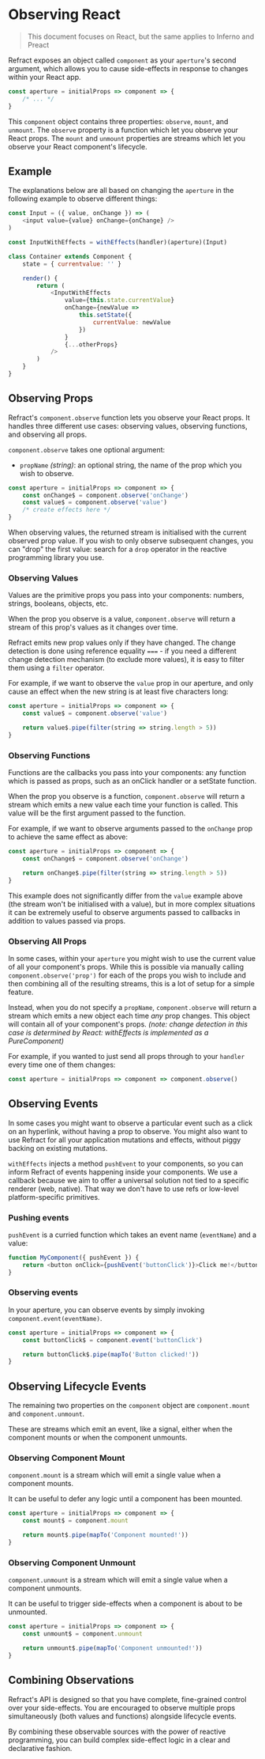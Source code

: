 # Observing React

> This document focuses on React, but the same applies to Inferno and Preact

Refract exposes an object called `component` as your `aperture`'s second argument, which allows you to cause side-effects in response to changes within your React app.

```js
const aperture = initialProps => component => {
    /* ... */
}
```

This `component` object contains three properties: `observe`, `mount`, and `unmount`. The `observe` property is a function which let you observe your React props. The `mount` and `unmount` properties are streams which let you observe your React component's lifecycle.

## Example

The explanations below are all based on changing the `aperture` in the following example to observe different things:

```js
const Input = ({ value, onChange }) => (
    <input value={value} onChange={onChange} />
)

const InputWithEffects = withEffects(handler)(aperture)(Input)

class Container extends Component {
    state = { currentvalue: '' }

    render() {
        return (
            <InputWithEffects
                value={this.state.currentValue}
                onChange={newValue =>
                    this.setState({
                        currentValue: newValue
                    })
                }
                {...otherProps}
            />
        )
    }
}
```

## Observing Props

Refract's `component.observe` function lets you observe your React props. It handles three different use cases: observing values, observing functions, and observing all props.

`component.observe` takes one optional argument:

*   `propName` _(string)_: an optional string, the name of the prop which you wish to observe.

```js
const aperture = initialProps => component => {
    const onChange$ = component.observe('onChange')
    const value$ = component.observe('value')
    /* create effects here */
}
```

When observing values, the returned stream is initialised with the current observed prop value. If you wish to only observe subsequent changes, you can "drop" the first value: search for a `drop` operator in the reactive programming library you use.

### Observing Values

Values are the primitive props you pass into your components: numbers, strings, booleans, objects, etc.

When the prop you observe is a value, `component.observe` will return a stream of this prop's values as it changes over time.

Refract emits new prop values only if they have changed. The change detection is done using reference equality `===` - if you need a different change detection mechanism (to exclude more values), it is easy to filter them using a `filter` operator.

For example, if we want to observe the `value` prop in our aperture, and only cause an effect when the new string is at least five characters long:

```js
const aperture = initialProps => component => {
    const value$ = component.observe('value')

    return value$.pipe(filter(string => string.length > 5))
}
```

### Observing Functions

Functions are the callbacks you pass into your components: any function which is passed as props, such as an onClick handler or a setState function.

When the prop you observe is a function, `component.observe` will return a stream which emits a new value each time your function is called. This value will be the first argument passed to the function.

For example, if we want to observe arguments passed to the `onChange` prop to achieve the same effect as above:

```js
const aperture = initialProps => component => {
    const onChange$ = component.observe('onChange')

    return onChange$.pipe(filter(string => string.length > 5))
}
```

This example does not significantly differ from the `value` example above (the stream won't be initialised with a value), but in more complex situations it can be extremely useful to observe arguments passed to callbacks in addition to values passed via props.

### Observing All Props

In some cases, within your `aperture` you might wish to use the current value of all your component's props. While this is possible via manually calling `component.observe('prop')` for each of the props you wish to include and then combining all of the resulting streams, this is a lot of setup for a simple feature.

Instead, when you do not specify a `propName`, `component.observe` will return a stream which emits a new object each time _any_ prop changes. This object will contain all of your component's props. _(note: change detection in this case is determined by React: withEffects is implemented as a PureComponent)_

For example, if you wanted to just send all props through to your `handler` every time one of them changes:

```js
const aperture = initialProps => component => component.observe()
```

## Observing Events

In some cases you might want to observe a particular event such as a click on an hyperlink, without having a prop to observe. You might also want to use Refract for all your application mutations and effects, without piggy backing on existing mutations.

`withEffects` injects a method `pushEvent` to your components, so you can inform Refract of events happening inside your components. We use a callback because we aim to offer a universal solution not tied to a specific renderer (web, native). That way we don't have to use refs or low-level platform-specific primitives.

### Pushing events

`pushEvent` is a curried function which takes an event name (`eventName`) and a value:

```js
function MyComponent({ pushEvent }) {
    return <button onClick={pushEvent('buttonClick')}>Click me!</button>
}
```

### Observing events

In your aperture, you can observe events by simply invoking `component.event(eventName)`.

```js
const aperture = initialProps => component => {
    const buttonClick$ = component.event('buttonClick')

    return buttonClick$.pipe(mapTo('Button clicked!'))
}
```

## Observing Lifecycle Events

The remaining two properties on the `component` object are `component.mount` and `component.unmount`.

These are streams which emit an event, like a signal, either when the component mounts or when the component unmounts.

### Observing Component Mount

`component.mount` is a stream which will emit a single value when a component mounts.

It can be useful to defer any logic until a component has been mounted.

```js
const aperture = initialProps => component => {
    const mount$ = component.mount

    return mount$.pipe(mapTo('Component mounted!'))
}
```

### Observing Component Unmount

`component.unmount` is a stream which will emit a single value when a component unmounts.

It can be useful to trigger side-effects when a component is about to be unmounted.

```js
const aperture = initialProps => component => {
    const unmount$ = component.unmount

    return unmount$.pipe(mapTo('Component unmounted!'))
}
```

## Combining Observations

Refract's API is designed so that you have complete, fine-grained control over your side-effects. You are encouraged to observe multiple props simultaneously (both values and functions) alongside lifecycle events.

By combining these observable sources with the power of reactive programming, you can build complex side-effect logic in a clear and declarative fashion.
